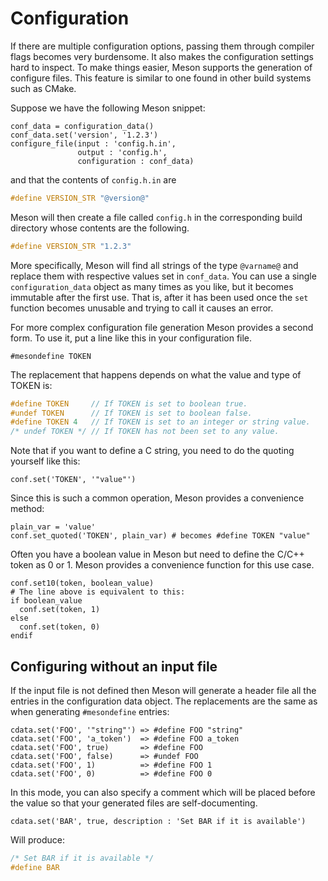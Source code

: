# Configuration

If there are multiple configuration options, passing them through compiler flags becomes very burdensome. It also makes the configuration settings hard to inspect. To make things easier, Meson supports the generation of configure files. This feature is similar to one found in other build systems such as CMake.

Suppose we have the following Meson snippet:

```meson
conf_data = configuration_data()
conf_data.set('version', '1.2.3')
configure_file(input : 'config.h.in',
               output : 'config.h',
               configuration : conf_data)
```

and that the contents of `config.h.in` are

```c
#define VERSION_STR "@version@"
```

Meson will then create a file called `config.h` in the corresponding build directory whose contents are the following.

```c
#define VERSION_STR "1.2.3"
```

More specifically, Meson will find all strings of the type `@varname@` and replace them with respective values set in `conf_data`. You can use a single `configuration_data` object as many times as you like, but it becomes immutable after the first use. That is, after it has been used once the `set` function becomes unusable and trying to call it causes an error.

For more complex configuration file generation Meson provides a second form. To use it, put a line like this in your configuration file.

    #mesondefine TOKEN

The replacement that happens depends on what the value and type of TOKEN is:

```c
#define TOKEN     // If TOKEN is set to boolean true.
#undef TOKEN      // If TOKEN is set to boolean false.
#define TOKEN 4   // If TOKEN is set to an integer or string value.
/* undef TOKEN */ // If TOKEN has not been set to any value.
```

Note that if you want to define a C string, you need to do the quoting yourself like this:

```meson
conf.set('TOKEN', '"value"')
```

Since this is such a common operation, Meson provides a convenience method:

```meson
plain_var = 'value'
conf.set_quoted('TOKEN', plain_var) # becomes #define TOKEN "value"
```

Often you have a boolean value in Meson but need to define the C/C++ token as 0 or 1. Meson provides a convenience function for this use case.

```meson
conf.set10(token, boolean_value)
# The line above is equivalent to this:
if boolean_value
  conf.set(token, 1)
else
  conf.set(token, 0)
endif
```

## Configuring without an input file

If the input file is not defined then Meson will generate a header file all the entries in the configuration data object. The replacements are the same as when generating `#mesondefine` entries:

```meson
cdata.set('FOO', '"string"') => #define FOO "string"
cdata.set('FOO', 'a_token')  => #define FOO a_token
cdata.set('FOO', true)       => #define FOO
cdata.set('FOO', false)      => #undef FOO
cdata.set('FOO', 1)          => #define FOO 1
cdata.set('FOO', 0)          => #define FOO 0
```

In this mode, you can also specify a comment which will be placed before the value so that your generated files are self-documenting.

```meson
cdata.set('BAR', true, description : 'Set BAR if it is available')
```

Will produce:

```c
/* Set BAR if it is available */
#define BAR
```
